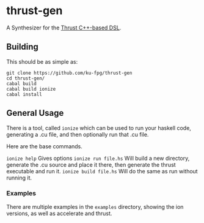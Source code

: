 # thrust-gen
A Synthesizer for the [Thrust C++-based DSL](https://developer.nvidia.com/Thrust).

## Building

This should be as simple as:

```
git clone https://github.com/ku-fpg/thrust-gen
cd thrust-gen/
cabal build
cabal build ionize
cabal install
```

## General Usage
There is a tool, called ```ionize``` which can be used to 
run your haskell code, generating a .cu file, and then optionally
run that .cu file.

Here are the base commands.

```ionize help``` Gives options
```ionize run file.hs``` Will build a new directory, generate the .cu source
and place it there, then generate the thrust executable and run it.
```ionize build file.hs``` Will do the same as run without running it.

### Examples
There are multiple examples in the ```examples``` directory, showing
the ion versions, as well as accelerate and thrust.
